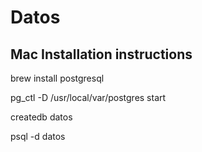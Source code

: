 # Datos


## Mac Installation instructions

brew install postgresql  

pg_ctl -D /usr/local/var/postgres start

createdb datos

psql -d datos

